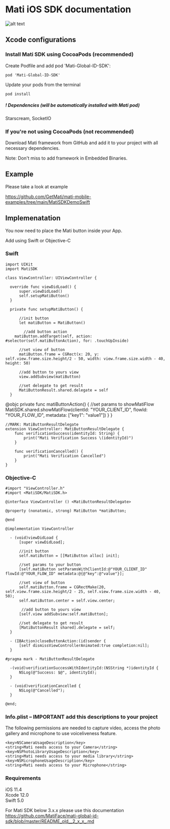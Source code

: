 # Mati iOS SDK documentation 

![alt text](https://github.com/MatiFace/mati-global-id-sdk/blob/master/readme_pic.png)

## Xcode configurations

### Install Mati SDK using CocoaPods (recommended)

Create Podfile and add pod 'Mati-Global-ID-SDK':
  
    pod 'Mati-Global-ID-SDK'
    
Update your pods from the terminal

    pod install
    
##### ! Dependencies (will be automatically installed with Mati pod)
Starscream, SocketIO

### If you're not using CocoaPods (not recommended)

Download Mati framework from GitHub and add it to your project with all necessary dependencies.

Note: Don't miss to add framework in Embedded Binaries.


## Example

Please take a look at example

https://github.com/GetMati/mati-mobile-examples/tree/main/MatiSDKDemoSwift


## Implemenatation
You now need to place the Mati button inside your App. 

Add using Swift or Objective-C 

### Swift
    
    import UIKit
	import MatiSDK

	class ViewController: UIViewController {
    
      override func viewDidLoad() {
          super.viewDidLoad()
          self.setupMatiButton()
      }
    
      private func setupMatiButton() {
      
          //init button
          let matiButton = MatiButton()

            //add button action
        matiButton.addTarget(self, action: #selector(self.matiButtonAction), for: .touchUpInside)
          
          //set view of button
          matiButton.frame = CGRect(x: 20, y: self.view.frame.size.height/2 - 50, width: view.frame.size.width - 40, height: 50)

          //add button to yours view
          view.addSubview(matiButton)

          //set delegate to get result
          MatiButtonResult.shared.delegate = self
      }

	
 @objc private func matiButtonAction() {
        //set params to showMatiFlow
        MatiSDK.shared.showMatiFlow(clientId: "YOUR_CLIENT_ID",
                                    flowId: "YOUR_FLOW_ID",
                                    metadata: ["key1": "value1"])
    }
	}

    //MARK: MatiButtonResultDelegate
    extension ViewController: MatiButtonResultDelegate {
        func verificationSuccess(identityId: String) {
            print("Mati Verification Success \(identityId)")
        }

        func verificationCancelled() {
            print("Mati Verification Cancelled")
        }
    }
    
### Objective-C
    
    #import "ViewController.h"
    #import <MatiSDK/MatiSDK.h>

    @interface ViewController () <MatiButtonResultDelegate>

    @property (nonatomic, strong) MatiButton *matiButton;

    @end

    @implementation ViewController

      - (void)viewDidLoad {
          [super viewDidLoad];
          
          //init button
          self.matiButton = [[MatiButton alloc] init];
          
          //set params to your button
          [self.matiButton setParamsWithClientId:@"YOUR_CLIENT_ID" flowId:@"YOUR_FLOW_ID" metadata:@{@"key":@"value"}];
          
          //set view of button
          self.matiButton.frame = CGRectMake(20, self.view.frame.size.height/2 - 25, self.view.frame.size.width - 40, 50);
          self.matiButton.center = self.view.center;
          
           //add button to yours view
          [self.view addSubview:self.matiButton];

		  //set delegate to get result
          [MatiButtonResult shared].delegate = self;
      }

      - (IBAction)closeButtonAction:(id)sender {
          [self dismissViewControllerAnimated:true completion:nil];
      }

    #pragma mark - MatiButtonResultDelegate

      -(void)verificationSuccessWithIdentityId:(NSString *)identityId {
          NSLog(@"Success: $@", identityId);
      }

      - (void)verificationCancelled {
          NSLog(@"Cancelled");
      }

    @end;
    
    

### Info.plist – IMPORTANT add this descriptions to your project
The following permissions are needed to capture video, access the photo gallery and microphone to use voiceliveness feature.

```
<key>NSCameraUsageDescription</key>
<string>Mati needs access to your Camera</string>
<key>NSPhotoLibraryUsageDescription</key>
<string>Mati needs access to your media library</string>
<key>NSMicrophoneUsageDescription</key>
<string>Mati needs access to your Microphone</string>
```
    
### Requirements 
   iOS 11.4  
   Xcode 12.0  
   Swift 5.0  

   For Mati SDK below 3.x.x please use this documentation https://github.com/MatiFace/mati-global-id-sdk/blob/master/README_old__2_x_x_.md

